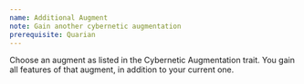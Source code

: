 ```yaml
---
name: Additional Augment
note: Gain another cybernetic augmentation
prerequisite: Quarian
---
```

Choose an augment as listed in the Cybernetic Augmentation trait. You gain all features of that augment, in addition to 
your current one.
